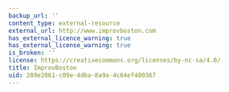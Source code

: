 ```yaml
---
backup_url: ''
content_type: external-resource
external_url: http://www.improvboston.com
has_external_licence_warning: true
has_external_license_warning: true
is_broken: ''
license: https://creativecommons.org/licenses/by-nc-sa/4.0/
title: ImprovBoston
uid: 289e2861-c09e-4dba-8a9a-4c64ef400367
---
```

